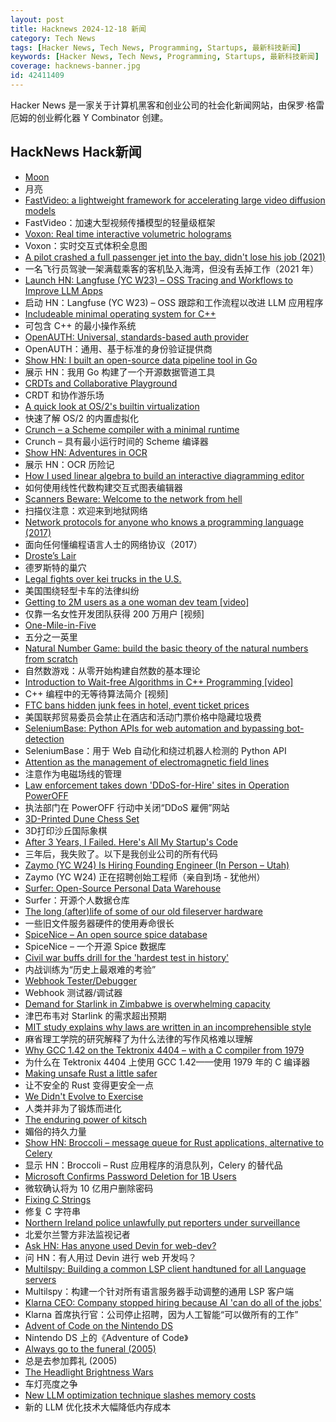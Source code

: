 ```yaml
---
layout: post
title: Hacknews 2024-12-18 新闻
category: Tech News
tags: [Hacker News, Tech News, Programming, Startups, 最新科技新闻]
keywords: [Hacker News, Tech News, Programming, Startups, 最新科技新闻]
coverage: hacknews-banner.jpg
id: 42411409
---
```


Hacker News 是一家关于计算机黑客和创业公司的社会化新闻网站，由保罗·格雷厄姆的创业孵化器 Y Combinator 创建。

## HackNews Hack新闻

- [Moon](https://ciechanow.ski/moon/)
- 月亮
- [FastVideo: a lightweight framework for accelerating large video diffusion models](https://github.com/hao-ai-lab/FastVideo)
- FastVideo：加速大型视频传播模型的轻量级框架
- [Voxon: Real time interactive volumetric holograms](https://www.voxon.co)
- Voxon：实时交互式体积全息图
- [A pilot crashed a full passenger jet into the bay, didn't lose his job (2021)](https://www.sfgate.com/sfhistory/article/san-francisco-historic-plane-crash-asoh-defense-16319360.php)
- 一名飞行员驾驶一架满载乘客的客机坠入海湾，但没有丢掉工作（2021 年）
- [Launch HN: Langfuse (YC W23) – OSS Tracing and Workflows to Improve LLM Apps](https://github.com/langfuse/langfuse)
- 启动 HN：Langfuse (YC W23) – OSS 跟踪和工作流程以改进 LLM 应用程序
- [Includeable minimal operating system for C++](https://www.includeos.org/)
- 可包含 C++ 的最小操作系统
- [OpenAUTH: Universal, standards-based auth provider](https://openauth.js.org/)
- OpenAUTH：通用、基于标准的身份验证提供商
- [Show HN: I built an open-source data pipeline tool in Go](https://github.com/bruin-data/bruin)
- 展示 HN：我用 Go 构建了一个开源数据管道工具
- [CRDTs and Collaborative Playground](https://www.cerbos.dev/blog/crdts-and-collaborative-playground)
- CRDT 和协作游乐场
- [A quick look at OS/2's builtin virtualization](https://www.uninformativ.de/blog/postings/2024-12-13/0/POSTING-en.html)
- 快速了解 OS/2 的内置虚拟化
- [Crunch – a Scheme compiler with a minimal runtime](https://www.more-magic.net/posts/crunch.html)
- Crunch – 具有最小运行时间的 Scheme 编译器
- [Show HN: Adventures in OCR](https://blog.medusis.com/38_Adventures+in+OCR.html)
- 展示 HN：OCR 历险记
- [How I used linear algebra to build an interactive diagramming editor](https://medium.com/@ivan.ishubin/how-i-used-linear-algebra-to-build-an-interactive-diagramming-editor-and-why-matrix-math-is-d5bd552f2e8d)
- 如何使用线性代数构建交互式图表编辑器
- [Scanners Beware: Welcome to the network from hell](https://medium.com/sensorfu/scanners-beware-welcome-to-the-network-from-hell-86989f29f17b)
- 扫描仪注意：欢迎来到地狱网络
- [Network protocols for anyone who knows a programming language (2017)](https://www.destroyallsoftware.com/compendium/network-protocols?share_key=97d3ba4c24d21147)
- 面向任何懂编程语言人士的网络协议（2017）
- [Droste’s Lair](https://vezwork.github.io/drostes-lair-post/)
- 德罗斯特的巢穴
- [Legal fights over kei trucks in the U.S.](https://www.wsj.com/business/autos/pickup-truck-drivers-kei-japan-honda-693effd4)
- 美国围绕轻型卡车的法律纠纷
- [Getting to 2M users as a one woman dev team [video]](https://brightonruby.com/2024/getting-to-2-million-users-as-a-one-woman-dev-team/)
- 仅靠一名女性开发团队获得 200 万用户 [视频]
- [One-Mile-in-Five](https://wwiiafterwwii.wordpress.com/2024/07/25/wwii-the-autobahn-ike-the-interstates-and-one-mile-in-five/)
- 五分之一英里
- [Natural Number Game: build the basic theory of the natural numbers from scratch](https://adam.math.hhu.de/#/g/leanprover-community/NNG4)
- 自然数游戏：从零开始构建自然数的基本理论
- [Introduction to Wait-free Algorithms in C++ Programming [video]](https://www.youtube.com/watch?v=kPh8pod0-gk)
- C++ 编程中的无等待算法简介 [视频]
- [FTC bans hidden junk fees in hotel, event ticket prices](https://www.cnbc.com/2024/12/17/ftc-bans-hidden-junk-fees-in-hotel-event-ticket-prices-.html)
- 美国联邦贸易委员会禁止在酒店和活动门票价格中隐藏垃圾费
- [SeleniumBase: Python APIs for web automation and bypassing bot-detection](https://github.com/seleniumbase/SeleniumBase)
- SeleniumBase：用于 Web 自动化和绕过机器人检测的 Python API
- [Attention as the management of electromagnetic field lines](https://qualiacomputing.com/2024/11/29/on-attention-as-the-management-of-electromagnetic-field-lines/)
- 注意作为电磁场线的管理
- [Law enforcement takes down 'DDoS-for-Hire' sites in Operation PowerOFF](https://www.scworld.com/news/law-enforcement-takes-down-27-ddos-for-hire-sites-in-operation-poweroff)
- 执法部门在 PowerOFF 行动中关闭“DDoS 雇佣”网站
- [3D-Printed Dune Chess Set](https://parametric-architecture.com/3d-printed-dune-chess-set-by-rory-noble-turner/)
- 3D打印沙丘国际象棋
- [After 3 Years, I Failed. Here's All My Startup's Code](https://dylanhuang.com/blog/closing-my-startup/)
- 三年后，我失败了。以下是我创业公司的所有代码
- [Zaymo (YC W24) Is Hiring Founding Engineer (In Person – Utah)](https://www.ycombinator.com/companies/zaymo/jobs/xGeVSF8-founding-engineer)
- Zaymo (YC W24) 正在招聘创始工程师（亲自到场 - 犹他州）
- [Surfer: Open-Source Personal Data Warehouse](https://github.com/Surfer-Org/Protocol)
- Surfer：开源个人数据仓库
- [The long (after)life of some of our old fileserver hardware](https://utcc.utoronto.ca/~cks/space/blog/sysadmin/FileserverHardwareReuse)
- 一些旧文件服务器硬件的使用寿命很长
- [SpiceNice – An open source spice database](https://tderflinger.com/en/spicenice-open-source-culinary-spice-database)
- SpiceNice – 一个开源 Spice 数据库
- [Civil war buffs drill for the 'hardest test in history'](https://www.wsj.com/lifestyle/travel/civil-war-history-gettysburg-lincoln-tour-guide-2055afe2)
- 内战训练为“历史上最艰难的考验”
- [Webhook Tester/Debugger](https://www.hooklistener.com/)
- Webhook 测试器/调试器
- [Demand for Starlink in Zimbabwe is overwhelming capacity](https://restofworld.org/2024/starlink-in-zimbabwe-sold-out/)
- 津巴布韦对 Starlink 的需求超出预期
- [MIT study explains why laws are written in an incomprehensible style](https://news.mit.edu/2024/mit-study-explains-laws-incomprehensible-writing-style-0819)
- 麻省理工学院的研究解释了为什么法律的写作风格难以理解
- [Why GCC 1.42 on the Tektronix 4404 – with a C compiler from 1979](https://medium.com/@adambillyard/why-gcc-1-42-on-the-tektronix-4404-with-a-c-compiler-from-1979-661899013ad6)
- 为什么在 Tektronix 4404 上使用 GCC 1.42——使用 1979 年的 C 编译器
- [Making unsafe Rust a little safer](https://blog.colinbreck.com/making-unsafe-rust-a-little-safer-tools-for-verifying-unsafe-code/)
- 让不安全的 Rust 变得更安全一点
- [We Didn't Evolve to Exercise](https://simplavida.com/we-didnt-evolve-to-exercise/)
- 人类并非为了锻炼而进化
- [The enduring power of kitsch](https://www.bbc.com/news/magazine-30439633)
- 媚俗的持久力量
- [Show HN: Broccoli – message queue for Rust applications, alternative to Celery](https://github.com/densumesh/broccoli)
- 显示 HN：Broccoli – Rust 应用程序的消息队列，Celery 的替代品
- [Microsoft Confirms Password Deletion for 1B Users](https://www.forbes.com/sites/zakdoffman/2024/12/13/microsoft-confirms-password-deletion-for-1-billion-users-attacks-up-200/)
- 微软确认将为 10 亿用户删除密码
- [Fixing C Strings](https://thasso.xyz/2024/12/16/fixing-c-strings.html)
- 修复 C 字符串
- [Northern Ireland police unlawfully put reporters under surveillance](https://www.reuters.com/world/uk/northern-ireland-police-unlawfully-put-reporters-under-surveillance-tribunal-2024-12-17/)
- 北爱尔兰警方非法监视记者
- [Ask HN: Has anyone used Devin for web-dev?]()
- 问 HN：有人用过 Devin 进行 web 开发吗？
- [Multilspy: Building a common LSP client handtuned for all Language servers](https://github.com/microsoft/multilspy)
- Multilspy：构建一个针对所有语言服务器手动调整的通用 LSP 客户端
- [Klarna CEO: Company stopped hiring because AI 'can do all of the jobs'](https://www.businessinsider.com/klarna-ceo-sebastian-siemiatkowski-ai-jobs-2024-12)
- Klarna 首席执行官：公司停止招聘，因为人工智能“可以做所有的工作”
- [Advent of Code on the Nintendo DS](https://sailor.li/aocnds.html)
- Nintendo DS 上的《Adventure of Code》
- [Always go to the funeral (2005)](https://www.npr.org/2005/08/08/4785079/always-go-to-the-funeral)
- 总是去参加葬礼 (2005)
- [The Headlight Brightness Wars](https://www.theringer.com/2024/12/03/tech/headlight-brightness-cars-accidents)
- 车灯亮度之争
- [New LLM optimization technique slashes memory costs](https://venturebeat.com/ai/new-llm-optimization-technique-slashes-memory-costs-up-to-75/)
- 新的 LLM 优化技术大幅降低内存成本

